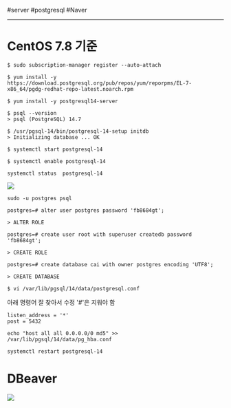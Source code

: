 #server #postgresql #Naver

---
# CentOS 7.8 기준
```
$ sudo subscription-manager register --auto-attach
```

```
$ yum install -y https://download.postgresql.org/pub/repos/yum/reporpms/EL-7-x86_64/pgdg-redhat-repo-latest.noarch.rpm
```

```
$ yum install -y postgresql14-server
```

```
$ psql --version
> psql (PostgreSQL) 14.7
```

```
$ /usr/pgsql-14/bin/postgresql-14-setup initdb
> Initializing database ... OK
```

```
$ systemctl start postgresql-14
```

```
$ systemctl enable postgresql-14
```

```
systemctl status  postgresql-14
```

![](https://i.imgur.com/b1dvfho.jpg)

```
sudo -u postgres psql
```

```
postgres=# alter user postgres password 'fb8684gt';

> ALTER ROLE

postgres=# create user root with superuser createdb password 'fb8684gt';

> CREATE ROLE

postgres=# create database cai with owner postgres encoding 'UTF8';

> CREATE DATABASE
```

```
$ vi /var/lib/pgsql/14/data/postgresql.conf
```

아래 명령어 잘 찾아서 수정 '#'은 지워야 함
```
listen_address = '*'
post = 5432
```

```
echo "host all all 0.0.0.0/0 md5" >> /var/lib/pgsql/14/data/pg_hba.conf
```

```
systemctl restart postgresql-14
```

# DBeaver
![](https://i.imgur.com/uVml2kY.png)

